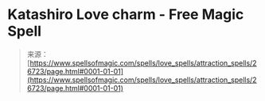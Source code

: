 <!--yml
category: 未分类
date: 2024-06-12 19:15:04
-->

# Katashiro Love charm - Free Magic Spell

> 来源：[https://www.spellsofmagic.com/spells/love_spells/attraction_spells/26723/page.html#0001-01-01](https://www.spellsofmagic.com/spells/love_spells/attraction_spells/26723/page.html#0001-01-01)